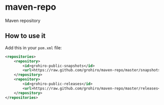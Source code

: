 # maven-repo
Maven repository

## How to use it

Add this in your `pom.xml` file:

```xml
<repositories>
    <repository>
        <id>grohiro-public-snapshots</id>
        <url>https://raw.github.com/grohiro/maven-repo/master/snapshots</url>
    </repository>
    <repository>
        <id>grohiro-public-releases</id>
        <url>https://raw.github.com/grohiro/maven-repo/master/releases</url>
    </repository>
</repositories>
```

